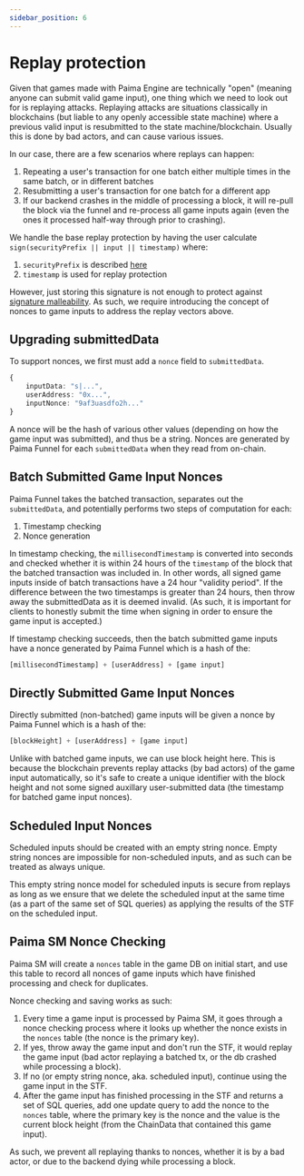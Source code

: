 ```yaml
---
sidebar_position: 6
---
```


# Replay protection

Given that games made with Paima Engine are technically "open" (meaning anyone can submit valid game input), one thing which we need to look out for is replaying attacks. Replaying attacks are situations classically in blockchains (but liable to any openly accessible state machine) where a previous valid input is resubmitted to the state machine/blockchain. Usually this is done by bad actors, and can cause various issues.

In our case, there are a few scenarios where replays can happen:

1. Repeating a user's transaction for one batch either multiple times in the same batch, or in different batches
1. Resubmitting a user's transaction for one batch for a different app
1. If our backend crashes in the middle of processing a block, it will re-pull the block via the funnel and re-process all game inputs again (even the ones it processed half-way through prior to crashing).

We handle the base replay protection by having the user calculate `sign(securityPrefix || input || timestamp)` where:
1. `securityPrefix` is described [here](./7%20-%20autosign.md)
2. `timestamp` is used for replay protection

However, just storing this signature is not enough to protect against [signature malleability](https://github.com/kadenzipfel/smart-contract-vulnerabilities/blob/master/vulnerabilities/signature-malleability.md). As such, we require introducing the concept of nonces to game inputs to address the replay vectors above.

## Upgrading submittedData

To support nonces, we first must add a `nonce` field to `submittedData`.

```ts
{
    inputData: "s|...",
    userAddress: "0x...",
    inputNonce: "9af3uasdfo2h..."
}
```

A nonce will be the hash of various other values (depending on how the game input was submitted), and thus be a string. Nonces are generated by Paima Funnel for each `submittedData` when they read from on-chain.

## Batch Submitted Game Input Nonces

Paima Funnel takes the batched transaction, separates out the `submittedData`, and potentially performs two steps of computation for each:

1. Timestamp checking
2. Nonce generation

In timestamp checking, the `millisecondTimestamp` is converted into seconds and checked whether it is within 24 hours of the `timestamp` of the block that the batched transaction was included in. In other words, all signed game inputs inside of batch transactions have a 24 hour "validity period". If the difference between the two timestamps is greater than 24 hours, then throw away the submittedData as it is deemed invalid. (As such, it is important for clients to honestly submit the time when signing in order to ensure the game input is accepted.)

If timestamp checking succeeds, then the batch submitted game inputs have a nonce generated by Paima Funnel which is a hash of the:

```js
[millisecondTimestamp] + [userAddress] + [game input]
```

## Directly Submitted Game Input Nonces

Directly submitted (non-batched) game inputs will be given a nonce by Paima Funnel which is a hash of the:

```js
[blockHeight] + [userAddress] + [game input]
```

Unlike with batched game inputs, we can use block height here. This is because the blockchain prevents replay attacks (by bad actors) of the game input automatically, so it's safe to create a unique identifier with the block height and not some signed auxillary user-submitted data (the timestamp for batched game input nonces).

## Scheduled Input Nonces

Scheduled inputs should be created with an empty string nonce. Empty string nonces are impossible for non-scheduled inputs, and as such can be treated as always unique.

This empty string nonce model for scheduled inputs is secure from replays as long as we ensure that we delete the scheduled input at the same time (as a part of the same set of SQL queries) as applying the results of the STF on the scheduled input.

## Paima SM Nonce Checking

Paima SM will create a `nonces` table in the game DB on initial start, and use this table to record all nonces of game inputs which have finished processing and check for duplicates.

Nonce checking and saving works as such:

1. Every time a game input is processed by Paima SM, it goes through a nonce checking process where it looks up whether the nonce exists in the `nonces` table (the nonce is the primary key).
2. If yes, throw away the game input and don't run the STF, it would replay the game input (bad actor replaying a batched tx, or the db crashed while processing a block).
3. If no (or empty string nonce, aka. scheduled input), continue using the game input in the STF.
4. After the game input has finished processing in the STF and returns a set of SQL queries, add one update query to add the nonce to the `nonces` table, where the primary key is the nonce and the value is the current block height (from the ChainData that contained this game input).

As such, we prevent all replaying thanks to nonces, whether it is by a bad actor, or due to the backend dying while processing a block.
